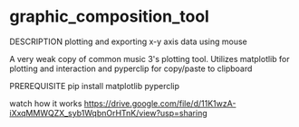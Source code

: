 # graphic_composition_tool

DESCRIPTION
plotting and exporting x-y axis data using mouse

A very weak copy of common music 3's plotting tool. 
Utilizes matplotlib for plotting and interaction 
and 
pyperclip for copy/paste to clipboard

PREREQUISITE
pip install matplotlib pyperclip

watch how it works
https://drive.google.com/file/d/11K1wzA-iXxqMMWQZX_syb1WqbnOrHTnK/view?usp=sharing


